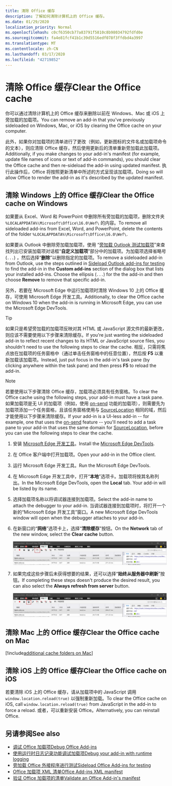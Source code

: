 ```yaml
---
title: 清除 Office 缓存
description: 了解如何清除计算机上的 Office 缓存。
ms.date: 01/29/2020
localization_priority: Normal
ms.openlocfilehash: c0cf6350cb77a83791f5810c8b98034792fdfd0e
ms.sourcegitcommit: fa4e81fcf41b1c39d5516edf078f3ffdbd4a3997
ms.translationtype: MT
ms.contentlocale: zh-CN
ms.lasthandoff: 03/17/2020
ms.locfileid: "42719852"
---
```

# <a name="clear-the-office-cache"></a><span data-ttu-id="535e1-103">清除 Office 缓存</span><span class="sxs-lookup"><span data-stu-id="535e1-103">Clear the Office cache</span></span>

<span data-ttu-id="535e1-104">你可以通过清除计算机上的 Office 缓存来删除以前在 Windows、Mac 或 iOS 上旁加载的加载项。</span><span class="sxs-lookup"><span data-stu-id="535e1-104">You can remove an add-in that you've previously sideloaded on Windows, Mac, or iOS by clearing the Office cache on your computer.</span></span>

<span data-ttu-id="535e1-105">此外，如果你对加载项的清单进行了更改（例如，更新图标的文件名或加载项命令的文本），则应清除 Office 缓存，然后使用更新后的清单重新旁加载此加载项。</span><span class="sxs-lookup"><span data-stu-id="535e1-105">Additionally, if you make changes to your add-in's manifest (for example, update file names of icons or text of add-in commands), you should clear the Office cache and then re-sideload the add-in using updated manifest.</span></span> <span data-ttu-id="535e1-106">执行此操作后，Office 将按照更新清单中所述的方式呈现该加载项。</span><span class="sxs-lookup"><span data-stu-id="535e1-106">Doing so will allow Office to render the add-in as it's described by the updated manifest.</span></span>

## <a name="clear-the-office-cache-on-windows"></a><span data-ttu-id="535e1-107">清除 Windows 上的 Office 缓存</span><span class="sxs-lookup"><span data-stu-id="535e1-107">Clear the Office cache on Windows</span></span>

<span data-ttu-id="535e1-108">如果要从 Excel、Word 和 PowerPoint 中删除所有旁加载的加载项，删除文件夹 `%LOCALAPPDATA%\Microsoft\Office\16.0\Wef\` 的内容。</span><span class="sxs-lookup"><span data-stu-id="535e1-108">To remove all sideloaded add-ins from Excel, Word, and PowerPoint, delete the contents of the folder `%LOCALAPPDATA%\Microsoft\Office\16.0\Wef\`.</span></span>

<span data-ttu-id="535e1-109">如果要从 Outlook 中删除旁加载加载项，使用 “[旁加载 Outlook 测试加载项](../outlook/sideload-outlook-add-ins-for-testing.md)”来查找列出已安装加载项对话框“**自定义加载项**”部分中的加载项。为加载项选择省略号(`...`) ，然后选择“**删除**”以删除指定的加载项。</span><span class="sxs-lookup"><span data-stu-id="535e1-109">To remove a sideloaded add-in from Outlook, use the steps outlined in [Sideload Outlook add-ins for testing](../outlook/sideload-outlook-add-ins-for-testing.md) to find the add-in in the **Custom add-ins** section of the dialog box that lists your installed add-ins. Choose the ellipsis (`...`) for the the add-in and then choose **Remove** to remove that specific add-in.</span></span>

<span data-ttu-id="535e1-110">另外，若要在 Microsoft Edge 中运行加载项时清除 Windows 10 上的 Office 缓存，可使用 Microsoft Edge 开发工具。</span><span class="sxs-lookup"><span data-stu-id="535e1-110">Additionally, to clear the Office cache on Windows 10 when the add-in is running in Microsoft Edge, you can use the Microsoft Edge DevTools.</span></span>

> [!TIP]
> <span data-ttu-id="535e1-111">如果只是希望旁加载的加载项反映对其 HTML 或 JavaScript 源文件的最新更改，则应该不需要使用以下步骤来清除缓存。</span><span class="sxs-lookup"><span data-stu-id="535e1-111">If you're just wanting the sideloaded add-in to reflect recent changes to its HTML or JavaScript source files, you shouldn't need to use the following steps to clear the cache.</span></span> <span data-ttu-id="535e1-112">相反，只需将焦点放在加载项的任务窗格中（通过单击任务窗格中的任意位置），然后按 **F5** 以重新加载该加载项。</span><span class="sxs-lookup"><span data-stu-id="535e1-112">Instead, just put focus in the add-in's task pane (by clicking anywhere within the task pane) and then press **F5** to reload the add-in.</span></span>

> [!NOTE]
> <span data-ttu-id="535e1-113">若要使用以下步骤清除 Office 缓存，加载项必须具有任务窗格。</span><span class="sxs-lookup"><span data-stu-id="535e1-113">To clear the Office cache using the following steps, your add-in must have a task pane.</span></span> <span data-ttu-id="535e1-114">如果加载项是无 UI 的加载项（例如，使用 [on-send](../outlook/outlook-on-send-addins.md) 功能的加载项），则需要先为加载项添加一个任务窗格，且该任务窗格使用与 [SourceLocation](../reference/manifest/sourcelocation.md) 相同的域，然后才能使用以下步骤来清除缓存。</span><span class="sxs-lookup"><span data-stu-id="535e1-114">If your add-in is a UI-less add-in -- for example, one that uses the [on-send](../outlook/outlook-on-send-addins.md) feature -- you'll need to add a task pane to your add-in that uses the same domain for [SourceLocation](../reference/manifest/sourcelocation.md), before you can use the following steps to clear the cache.</span></span>

1. <span data-ttu-id="535e1-115">安装 [Microsoft Edge 开发工具](https://www.microsoft.com/p/microsoft-edge-devtools-preview/9mzbfrmz0mnj)。</span><span class="sxs-lookup"><span data-stu-id="535e1-115">Install the [Microsoft Edge DevTools](https://www.microsoft.com/p/microsoft-edge-devtools-preview/9mzbfrmz0mnj).</span></span>

2. <span data-ttu-id="535e1-116">在 Office 客户端中打开加载项。</span><span class="sxs-lookup"><span data-stu-id="535e1-116">Open your add-in in the Office client.</span></span>

3. <span data-ttu-id="535e1-117">运行 Microsoft Edge 开发工具。</span><span class="sxs-lookup"><span data-stu-id="535e1-117">Run the Microsoft Edge DevTools.</span></span>

4. <span data-ttu-id="535e1-118">在 Microsoft Edge 开发工具中，打开“**本地**”选项卡。加载项将按其名称列出。</span><span class="sxs-lookup"><span data-stu-id="535e1-118">In the Microsoft Edge DevTools, open the **Local** tab. Your add-in will be listed by its name.</span></span>

5. <span data-ttu-id="535e1-119">选择加载项名称以将调试器连接到加载项。</span><span class="sxs-lookup"><span data-stu-id="535e1-119">Select the add-in name to attach the debugger to your add-in.</span></span> <span data-ttu-id="535e1-120">当调试器连接到加载项时，将打开一个新的“Microsoft Edge 开发工具”窗口。</span><span class="sxs-lookup"><span data-stu-id="535e1-120">A new Microsoft Edge DevTools window will open when the debugger attaches to your add-in.</span></span>

6. <span data-ttu-id="535e1-121">在新窗口的“**网络**”选项卡上，选择“**清除缓存**”按钮。</span><span class="sxs-lookup"><span data-stu-id="535e1-121">On the **Network** tab of the new window, select the **Clear cache** button.</span></span>

    ![Microsoft Edge 开发工具屏幕截图，其中突出显示了“清除缓存”按钮](../images/edge-devtools-clear-cache.png)

7. <span data-ttu-id="535e1-123">如果完成这些步骤后未获得想要的结果，还可以选择“**始终从服务器中刷新**”按钮。</span><span class="sxs-lookup"><span data-stu-id="535e1-123">If completing these steps doesn't produce the desired result, you can also select the **Always refresh from server** button.</span></span>

    ![Microsoft Edge 开发工具屏幕截图，其中突出显示了“始终从服务器中刷新”按钮](../images/edge-devtools-refresh-from-server.png)

## <a name="clear-the-office-cache-on-mac"></a><span data-ttu-id="535e1-125">清除 Mac 上的 Office 缓存</span><span class="sxs-lookup"><span data-stu-id="535e1-125">Clear the Office cache on Mac</span></span>

[!include[additional cache folders on Mac](../includes/mac-cache-folders.md)]

## <a name="clear-the-office-cache-on-ios"></a><span data-ttu-id="535e1-126">清除 iOS 上的 Office 缓存</span><span class="sxs-lookup"><span data-stu-id="535e1-126">Clear the Office cache on iOS</span></span>

<span data-ttu-id="535e1-127">若要清除 iOS 上的 Office 缓存，请从加载项中的 JavaScript 调用 `window.location.reload(true)` 以强制重新加载。</span><span class="sxs-lookup"><span data-stu-id="535e1-127">To clear the Office cache on iOS, call `window.location.reload(true)` from JavaScript in the add-in to force a reload.</span></span> <span data-ttu-id="535e1-128">或者，可以重新安装 Office。</span><span class="sxs-lookup"><span data-stu-id="535e1-128">Alternatively, you can reinstall Office.</span></span>

## <a name="see-also"></a><span data-ttu-id="535e1-129">另请参阅</span><span class="sxs-lookup"><span data-stu-id="535e1-129">See also</span></span>

- [<span data-ttu-id="535e1-130">调试 Office 加载项</span><span class="sxs-lookup"><span data-stu-id="535e1-130">Debug Office Add-ins</span></span>](debug-add-ins-using-f12-developer-tools-on-windows-10.md)
- [<span data-ttu-id="535e1-131">使用运行时日志记录功能调试加载项</span><span class="sxs-lookup"><span data-stu-id="535e1-131">Debug your add-in with runtime logging</span></span>](runtime-logging.md)
- [<span data-ttu-id="535e1-132">旁加载 Office 外接程序进行测试</span><span class="sxs-lookup"><span data-stu-id="535e1-132">Sideload Office Add-ins for testing</span></span>](sideload-office-add-ins-for-testing.md)
- [<span data-ttu-id="535e1-133">Office 加载项 XML 清单</span><span class="sxs-lookup"><span data-stu-id="535e1-133">Office Add-ins XML manifest</span></span>](../develop/add-in-manifests.md)
- [<span data-ttu-id="535e1-134">验证 Office 加载项的清单</span><span class="sxs-lookup"><span data-stu-id="535e1-134">Validate an Office Add-in's manifest</span></span>](troubleshoot-manifest.md)

